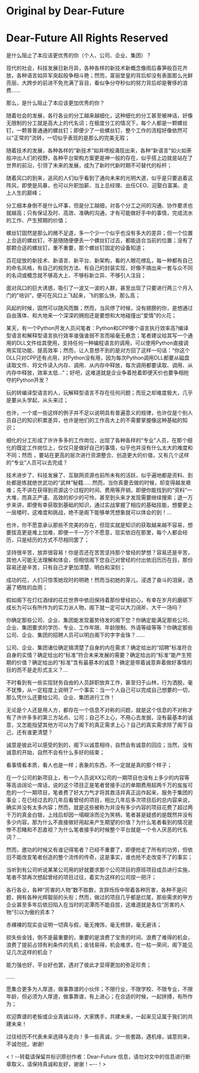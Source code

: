 # Original by Dear-Future
# Dear-Future All Rights Reserved

是什么阻止了本应该更优秀的你（个人、公司、企业、集团）？


现代的社会，科技发展日新月异，各种各样的新技术新概念像雨后春笋般百花齐放，各种语言如异军突起般争相斗艳；然而，富丽堂皇的背后却没有表面那么光鲜亮丽，大跨步的前进不免充满了盲目，看似争分夺秒似的努力背后却是奢侈的浪费......

那么，是什么阻止了本应该更加优秀的你？

随着社会的发展，各行各业的分工越来越细化，这种细化的分工甚至被神话，好像无限制的分工就是高大上的代名词；在极度分工的情况下，每个人都是一颗螺丝钉，一颗普普通通的螺丝钉；即便少了一些螺丝钉，整个工作的流程好像依然可以“正常的”流转，一切似乎表现的是那么的完美无瑕；

随着技术的发展，各种各样的“新技术”如井喷般涌现出来，各种“新语言"如火如荼般冲出人们的视野，各种平台架构方案更是神一般的存在，似乎搭上边就是站在了世界的前沿，引领了未来的发展，成为了新时代新时期不可替代的标杆；

随着风口的到来，追风的人们似乎看到了通向未来的光明大道，似乎是只要追着这阵风，即使是风暴，也可以升职加薪、当上总经理、出任CEO、迎娶白富美、走上人生的巅峰；

分工细本身倒不是什么坏事，但是分工越细，对各个分工之间的沟通、协作要求也就越高；只有保证及时、高效、准确的沟通，才有可能做好手中的事情，完成流水的工作、产生预期的价值；

螺丝钉固然是那么的微不足道，多一个少一个似乎也没有多大的差异；但一个位置上合适的螺丝钉，不是随随便便丢一个螺丝钉过去，都能适合当前的位置；没有了那颗合适的螺丝钉，重不重要，那个螺丝钉固定的设备知道；

百花绽放的新技术、新语言、新平台、新架构，看的人眼花缭乱，每一种都有自己的命名风格，有自己的规则方法、有自己的封装实现，好像不搞出来一套与众不同的名词或概念就不够高大上、不够标新立异、不够引人注目；

面对风口的巨大诱惑，吸引了一波又一波的人群，甚至出现了只要进行两三个月入门的”培训“，便可在风口上飞起来，飞的那么快、那么高；

风起的时候，固然可以随风而飘；然而，当风停了时候，没有翅膀的你，是想通过自由落体、和大地来一个深深的拥抱还是要想和大地碰撞出”爱情”的火花；

某天，有一个Python开发人员问笔者：Python和CPP哪个语言执行效率高?编译型语言和解释型语言执行效率谁强谁弱不言而喻毫无悬念；笔者建议给其写一个通用的DLL文件给其使用，支持任何一种编程语言的调用，可以使用Python直接调用实现功能、提高效率；然而，让人意想不到的是对方回了这样一句话：“你这个DLL只对CPP还有点用，对Python没有用，因为每次Python调用DLL都要从磁盘读取文件、将文件读入内存、调用、从内存中释放，每次调用都要读取、调用、从内存中释放，效率太低...”；好吧，这难道就是企业争着抢着即便天价也要争相抢夺的Python开发？

玩的转编译型语言的人，玩解释型语言不存在任何问题；而反之却难度极大，几乎是要从头学起，从头来过；

也许，一个或一些这样的例子并不足以说明具有普遍意义的规律，也许仅是个别人员自己的知识积累差异，也许是他们的工作高大上的不需要掌握像这种基础的知识；

细化的分工形成了许许多多的工作岗位，出现了各种各样的"专业"人员，在那个细化的既定工作岗位上，仅仅只是做好自己的事情，似乎也并没有什么太大的难度和不同；然而 ，要站在更高的层次进行资源整合、创造更大的价值，又有几个这样的“专业”人员可以去完成？

技术进步了、科技发展了、互联网资源也前所未有的活跃，似乎遍地都是资料、到处都是练就绝世武功的“武林”秘籍......然而，当你真要去做的时候，却变得越发艰难；先不讲在获得到资源这个过程的时间、费用等开销，即便你能找到的“资料”一大堆，而真正严谨、高效的却少的可怜，甚至到头来才发现需要继续搜索；退一万步来讲，即便有幸获取到基础的知识，通过实战掌握了相应的基础技能，想要更上一层楼时，这难度和挑战，绝不是阁下能够单凭想象就可以体会的到！...

也许，你不愿意承认那些不完美的存在，但现实就是知识的获取越来越不容易，想要拔高更是难上加难，即便一千一万个不愿意，现实依旧在那里，每个人都会经历，只是经历的方式不尽相同罢了；

坚持很辛苦，放弃很容易！你是否还在苦苦坚持那个曾经的梦想？容易还是辛苦，其他人可能无法理解和体会，但相信阁下您自己对曾经的付出依旧历历在目，那份容易还是辛苦，只有自己才更加清楚、明白和深刻；

成功的花，人们只惊羡她现时的明艳！然而当初她的芽儿，浸透了奋斗的泪泉，洒遍了牺牲的血雨；

假如阁下在灯红酒绿的花花世界中依旧保持着那份曾经初心，有幸在岁月的磨砺下成长为可以有所作为的实力派人物，阁下就一定可以大刀阔斧、大干一场吗？

你确定那些公司、企业、集团能发现蓄势待发的阁下您？你确定能满足那些公司、企业、集团要求的学历、专业、工作年限、年龄限制、外语等级等等？你确定那些公司、企业、集团的招聘人员可以明白阁下的字字金珠？......

公司、企业、集团诸位确定搞清楚了自身的内在需求？确定给出的“招聘”标准符合自身的实情？确定给出的“标准”符合未来发展的需要？确定给出的“标准”能产生预期的价值？确定给出的“标准”含有最基本的诚意？确定是带着诚意奔着做好事情的目的而不是走形式主义？...

不时看到有一些实现财务自由的人员辞职放弃工作，甚至归于山林，行为洒脱，毫不犹豫，从一定程度上说明了一个事实：当一个人自己可以完成自己想要的一切，那么凭什么还要给公司、企业、集团进行工作！

无论是个人还是用人方，都存在一个信息不对称的问题，就是这个信息的不对称才有了许许多多的第三方站点、公司；自己不上心，不用心去发掘，没有最基本的诚意，又怎能指望其他方可以为了阁下的真正需求上心？自己的真实需求除了阁下自己，还有谁更清楚？

诚意是彼此可以感受的到的，阁下以诚意相待，自然会有诚意的回应；当然，没有诚意的开始，自然不会有什么多好的结束；

看事情看本质，看人也是一样；表象的东西，不一定就是真的那个样子；

在一个公司的新项目上，有一个人员说XX公司的一期项目也没有上多少的内容等等高谈阔论一席话，说的这个项目正是笔者曾接手过的单期费用超两千万的岌岌可危的一个一期项目，笔者费了好大力气才将其救活并真正运作起来，服务于集团的事业；在已经过去的几年后看曾经的项目，相比几年后多次项目后的总内容来说，确实并没有太多内容；然而，就是这些被称为并没有多少内容的项目花费了超过两千万的真金白银，上线后却因一塌糊涂而沦为笑柄，笔者甚是疑惑的是既然并没有多少内容，那为什么不直接做好用起来产生期望的价值？为什么笔者看到的情况是惨不忍睹和不忍直视？为什么笔者接手的时候整个平台就是一个令人厌恶的代名词？...

然而，邀功的时候又有谁记得笔者？已经不重要了，即便抢走了所有的功劳，但依旧不能改变笔者创造的整个流传的传奇，这是事实，谁也抢不走改变不了的事实；

当听到有公司听说某某公司用的好就要求那个公司项目的原班项目成员进行实施，笔者不禁再次想起曾经的项目过往，着实为这样的公司捏一把汗；

各行各业，各种“厉害的人物”数不胜数，言辞烁烁中带着各种厉害，各种不是问题，拥有各种光辉靓丽的头衔；然而，做过的项目几乎都是烂尾，那些需求的甲方企业甚至多年后依旧陷入在当时的泥潭而不能自拔，这难道就是各位“厉害的人物”引以为傲的资本？

赤裸裸的现实会证明一切真与假，毫无掩饰，毫无修辞，毫无避讳；

损失些金钱，倒不是最重要的，重要的是浪费了宝贵的时间、浪费了难得的机会，浪费了提前占领有利条件的先机；金钱易得，机会难求，在一枯一荣间，阁下能见证几次这样的机会？

能力强也好，平台好也罢，遇对了彼此才显得更加的弥足珍贵；

......

愿集合更多为人厚道，做事靠谱的小伙伴；不限行业，不限学校、不限专业，不限年龄，但必须为人厚道，做事靠谱，有上进心；在合适的时候，一起拼搏，有所作为；

欢迎靠谱的老板或企业真诚以待，大家携手，共建未来，一起来见证属于我们的共建未来！

过往经历不代表未来选择与走向！多一些真诚，少一些套路，遇机缘，诚意则来，不诚勿扰，谢谢!

<！--转载请保留并标识原创作者：Dear-Future 信息，请勿对文中的信息进行断章取义，请保持真诚和友好，谢谢！~--！>
